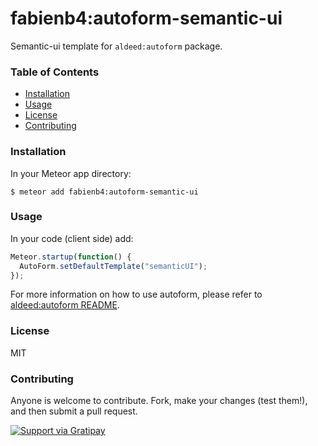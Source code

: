 # fabienb4:autoform-semantic-ui

Semantic-ui template for `aldeed:autoform` package.

### Table of Contents

- [Installation](#installation)
- [Usage](#usage)
- [License](#license)
- [Contributing](#contributing)

### Installation

In your Meteor app directory:

```
$ meteor add fabienb4:autoform-semantic-ui
```

### Usage

In your code (client side) add:

```js
Meteor.startup(function() {
  AutoForm.setDefaultTemplate("semanticUI");
});
```

For more information on how to use autoform, please refer to [aldeed:autoform README](https://github.com/aldeed/meteor-autoform/blob/master/README.md).

### License

MIT

### Contributing

Anyone is welcome to contribute. Fork, make your changes (test them!), and then submit a pull request.

[![Support via Gratipay](https://cdn.rawgit.com/gratipay/gratipay-badge/2.3.0/dist/gratipay.svg)](https://gratipay.com/fabienb4/)
